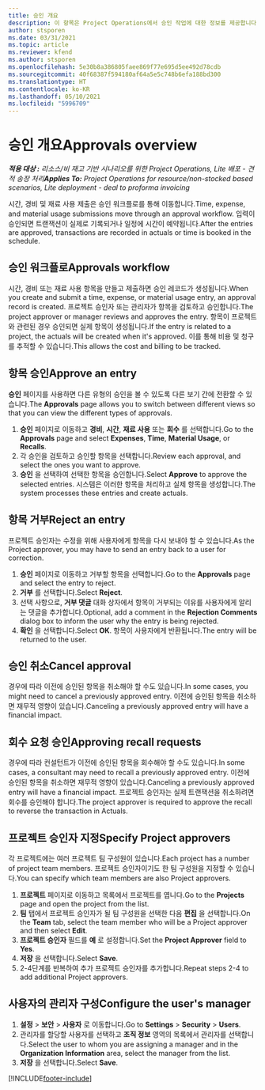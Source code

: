 ```yaml
---
title: 승인 개요
description: 이 항목은 Project Operations에서 승인 작업에 대한 정보를 제공합니다.
author: stsporen
ms.date: 03/31/2021
ms.topic: article
ms.reviewer: kfend
ms.author: stsporen
ms.openlocfilehash: 5e30b8a386805faee869f77e695d5ee492d78cdb
ms.sourcegitcommit: 40f68387f594180af64a5e5c748b6efa188bd300
ms.translationtype: HT
ms.contentlocale: ko-KR
ms.lasthandoff: 05/10/2021
ms.locfileid: "5996709"
---
```

# <a name="approvals-overview"></a><span data-ttu-id="d8030-103">승인 개요</span><span class="sxs-lookup"><span data-stu-id="d8030-103">Approvals overview</span></span>

<span data-ttu-id="d8030-104">_**적용 대상 :** 리소스/비 재고 기반 시나리오를 위한 Project Operations, Lite 배포 - 견적 송장 처리_</span><span class="sxs-lookup"><span data-stu-id="d8030-104">_**Applies To:** Project Operations for resource/non-stocked based scenarios, Lite deployment - deal to proforma invoicing_</span></span>

<span data-ttu-id="d8030-105">시간, 경비 및 재료 사용 제출은 승인 워크플로를 통해 이동합니다.</span><span class="sxs-lookup"><span data-stu-id="d8030-105">Time, expense, and material usage submissions move through an approval workflow.</span></span> <span data-ttu-id="d8030-106">입력이 승인되면 트랜잭션이 실제로 기록되거나 일정에 시간이 예약됩니다.</span><span class="sxs-lookup"><span data-stu-id="d8030-106">After the entries are approved, transactions are recorded in actuals or time is booked in the schedule.</span></span>

## <a name="approvals-workflow"></a><span data-ttu-id="d8030-107">승인 워크플로</span><span class="sxs-lookup"><span data-stu-id="d8030-107">Approvals workflow</span></span>
<span data-ttu-id="d8030-108">시간, 경비 또는 재료 사용 항목을 만들고 제출하면 승인 레코드가 생성됩니다.</span><span class="sxs-lookup"><span data-stu-id="d8030-108">When you create and submit a time, expense, or material usage entry, an approval record is created.</span></span> <span data-ttu-id="d8030-109">프로젝트 승인자 또는 관리자가 항목을 검토하고 승인합니다.</span><span class="sxs-lookup"><span data-stu-id="d8030-109">The project approver or manager reviews and approves the entry.</span></span> <span data-ttu-id="d8030-110">항목이 프로젝트와 관련된 경우 승인되면 실제 항목이 생성됩니다.</span><span class="sxs-lookup"><span data-stu-id="d8030-110">If the entry is related to a project, the actuals will be created when it's approved.</span></span> <span data-ttu-id="d8030-111">이를 통해 비용 및 청구를 추적할 수 있습니다.</span><span class="sxs-lookup"><span data-stu-id="d8030-111">This allows the cost and billing to be tracked.</span></span>

## <a name="approve-an-entry"></a><span data-ttu-id="d8030-112">항목 승인</span><span class="sxs-lookup"><span data-stu-id="d8030-112">Approve an entry</span></span>
<span data-ttu-id="d8030-113">**승인** 페이지를 사용하면 다른 유형의 승인을 볼 수 있도록 다른 보기 간에 전환할 수 있습니다.</span><span class="sxs-lookup"><span data-stu-id="d8030-113">The **Approvals** page allows you to switch between different views so that you can view the different types of approvals.</span></span>
  
1. <span data-ttu-id="d8030-114">**승인** 페이지로 이동하고 **경비**, **시간**, **재료 사용** 또는 **회수** 를 선택합니다.</span><span class="sxs-lookup"><span data-stu-id="d8030-114">Go to the **Approvals** page and select **Expenses**, **Time**, **Material Usage**, or **Recalls**.</span></span>
2. <span data-ttu-id="d8030-115">각 승인을 검토하고 승인할 항목을 선택합니다.</span><span class="sxs-lookup"><span data-stu-id="d8030-115">Review each approval, and select the ones you want to approve.</span></span>
3. <span data-ttu-id="d8030-116">**승인** 을 선택하여 선택한 항목을 승인합니다.</span><span class="sxs-lookup"><span data-stu-id="d8030-116">Select **Approve** to approve the selected entries.</span></span>
<span data-ttu-id="d8030-117">시스템은 이러한 항목을 처리하고 실제 항목을 생성합니다.</span><span class="sxs-lookup"><span data-stu-id="d8030-117">The system processes these entries and create actuals.</span></span>

## <a name="reject-an-entry"></a><span data-ttu-id="d8030-118">항목 거부</span><span class="sxs-lookup"><span data-stu-id="d8030-118">Reject an entry</span></span>
<span data-ttu-id="d8030-119">프로젝트 승인자는 수정을 위해 사용자에게 항목을 다시 보내야 할 수 있습니다.</span><span class="sxs-lookup"><span data-stu-id="d8030-119">As the Project approver, you may have to send an entry back to a user for correction.</span></span>
  
1. <span data-ttu-id="d8030-120">**승인** 페이지로 이동하고 거부할 항목을 선택합니다.</span><span class="sxs-lookup"><span data-stu-id="d8030-120">Go to the **Approvals** page and select the entry to reject.</span></span> 
2. <span data-ttu-id="d8030-121">**거부** 를 선택합니다.</span><span class="sxs-lookup"><span data-stu-id="d8030-121">Select **Reject**.</span></span>
3. <span data-ttu-id="d8030-122">선택 사항으로, **거부 댓글** 대화 상자에서 항목이 거부되는 이유를 사용자에게 알리는 댓글을 추가합니다.</span><span class="sxs-lookup"><span data-stu-id="d8030-122">Optional, add a comment in the **Rejection Comments** dialog box to inform the user why the entry is being rejected.</span></span>
4. <span data-ttu-id="d8030-123">**확인** 을 선택합니다.</span><span class="sxs-lookup"><span data-stu-id="d8030-123">Select **OK**.</span></span> <span data-ttu-id="d8030-124">항목이 사용자에게 반환됩니다.</span><span class="sxs-lookup"><span data-stu-id="d8030-124">The entry will be returned to the user.</span></span>
  
## <a name="cancel-approval"></a><span data-ttu-id="d8030-125">승인 취소</span><span class="sxs-lookup"><span data-stu-id="d8030-125">Cancel approval</span></span>
<span data-ttu-id="d8030-126">경우에 따라 이전에 승인된 항목을 취소해야 할 수도 있습니다.</span><span class="sxs-lookup"><span data-stu-id="d8030-126">In some cases, you might need to cancel a previously approved entry.</span></span> <span data-ttu-id="d8030-127">이전에 승인된 항목을 취소하면 재무적 영향이 있습니다.</span><span class="sxs-lookup"><span data-stu-id="d8030-127">Canceling a previously approved entry will have a financial impact.</span></span> 

## <a name="approving-recall-requests"></a><span data-ttu-id="d8030-128">회수 요청 승인</span><span class="sxs-lookup"><span data-stu-id="d8030-128">Approving recall requests</span></span>
<span data-ttu-id="d8030-129">경우에 따라 컨설턴트가 이전에 승인된 항목을 회수해야 할 수도 있습니다.</span><span class="sxs-lookup"><span data-stu-id="d8030-129">In some cases, a consultant may need to recall a previously approved entry.</span></span> <span data-ttu-id="d8030-130">이전에 승인된 항목을 취소하면 재무적 영향이 있습니다.</span><span class="sxs-lookup"><span data-stu-id="d8030-130">Canceling a previously approved entry will have a financial impact.</span></span> <span data-ttu-id="d8030-131">프로젝트 승인자는 실제 트랜잭션을 취소하려면 회수를 승인해야 합니다.</span><span class="sxs-lookup"><span data-stu-id="d8030-131">The project approver is required to approve the recall to reverse the transaction in Actuals.</span></span>

## <a name="specify-project-approvers"></a><span data-ttu-id="d8030-132">프로젝트 승인자 지정</span><span class="sxs-lookup"><span data-stu-id="d8030-132">Specify Project approvers</span></span>
<span data-ttu-id="d8030-133">각 프로젝트에는 여러 프로젝트 팀 구성원이 있습니다.</span><span class="sxs-lookup"><span data-stu-id="d8030-133">Each project has a number of project team members.</span></span> <span data-ttu-id="d8030-134">프로젝트 승인자이기도 한 팀 구성원을 지정할 수 있습니다.</span><span class="sxs-lookup"><span data-stu-id="d8030-134">You can specify which team members are also Project approvers.</span></span>

1. <span data-ttu-id="d8030-135">**프로젝트** 페이지로 이동하고 목록에서 프로젝트를 엽니다.</span><span class="sxs-lookup"><span data-stu-id="d8030-135">Go to the **Projects** page and open the project from the list.</span></span>
2. <span data-ttu-id="d8030-136">**팀** 탭에서 프로젝트 승인자가 될 팀 구성원을 선택한 다음 **편집** 을 선택합니다.</span><span class="sxs-lookup"><span data-stu-id="d8030-136">On the **Team** tab, select the team member who will be a Project approver and then select **Edit**.</span></span>
3. <span data-ttu-id="d8030-137">**프로젝트 승인자** 필드를 **예** 로 설정합니다.</span><span class="sxs-lookup"><span data-stu-id="d8030-137">Set the **Project Approver** field to **Yes**.</span></span>
4. <span data-ttu-id="d8030-138">**저장** 을 선택합니다.</span><span class="sxs-lookup"><span data-stu-id="d8030-138">Select **Save**.</span></span>
5. <span data-ttu-id="d8030-139">2-4단계를 반복하여 추가 프로젝트 승인자를 추가합니다.</span><span class="sxs-lookup"><span data-stu-id="d8030-139">Repeat steps 2-4 to add additional Project approvers.</span></span>

## <a name="configure-the-users-manager"></a><span data-ttu-id="d8030-140">사용자의 관리자 구성</span><span class="sxs-lookup"><span data-stu-id="d8030-140">Configure the user's manager</span></span>

1. <span data-ttu-id="d8030-141">**설정** > **보안** > **사용자** 로 이동합니다.</span><span class="sxs-lookup"><span data-stu-id="d8030-141">Go to **Settings** > **Security** > **Users**.</span></span>
2. <span data-ttu-id="d8030-142">관리자를 할당할 사용자를 선택하고 **조직 정보** 영역의 목록에서 관리자를 선택합니다.</span><span class="sxs-lookup"><span data-stu-id="d8030-142">Select the user to whom you are assigning a manager and in the **Organization Information** area, select the manager from the list.</span></span> 
3. <span data-ttu-id="d8030-143">**저장** 을 선택합니다.</span><span class="sxs-lookup"><span data-stu-id="d8030-143">Select **Save**.</span></span>




[!INCLUDE[footer-include](../includes/footer-banner.md)]
